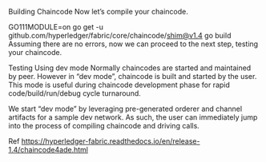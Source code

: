Building Chaincode
Now let’s compile your chaincode.

GO111MODULE=on go get -u github.com/hyperledger/fabric/core/chaincode/shim@v1.4
go build
Assuming there are no errors, now we can proceed to the next step, testing your chaincode.



Testing Using dev mode
Normally chaincodes are started and maintained by peer. However in “dev mode”, chaincode is built and started by the user. This mode is useful during chaincode development phase for rapid code/build/run/debug cycle turnaround.

We start “dev mode” by leveraging pre-generated orderer and channel artifacts for a sample dev network. As such, the user can immediately jump into the process of compiling chaincode and driving calls.





Ref
https://hyperledger-fabric.readthedocs.io/en/release-1.4/chaincode4ade.html